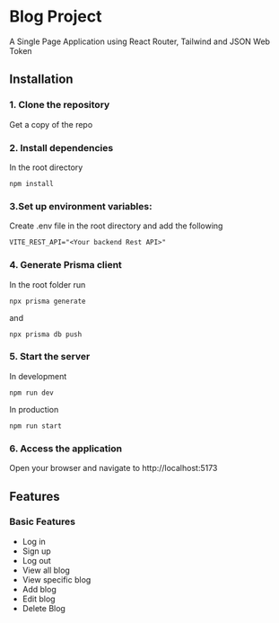 # Blog Project
A Single Page Application using React Router, Tailwind and JSON Web Token
## Installation
### 1. Clone the repository
Get a copy of the repo
### 2. Install dependencies
In the root directory
```
npm install
```
### 3.Set up environment variables: 
Create .env file in the root directory and add the following 
```
VITE_REST_API="<Your backend Rest API>"
```
### 4. Generate Prisma client
In the root folder run
```
npx prisma generate

```
and 
```
npx prisma db push  

```

### 5. Start the server
In development
```
npm run dev
```
In production
```
npm run start
```
### 6. Access the application
Open your browser and navigate to http://localhost:5173
## Features
### Basic Features
* Log in 
* Sign up
* Log out
* View all blog
* View specific blog
* Add blog
* Edit blog
* Delete Blog
